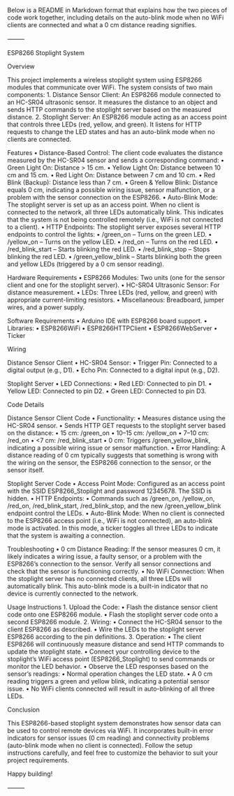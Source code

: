 Below is a README in Markdown format that explains how the two pieces of code work together, including details on the auto-blink mode when no WiFi clients are connected and what a 0 cm distance reading signifies.

⸻

ESP8266 Stoplight System

Overview

This project implements a wireless stoplight system using ESP8266 modules that communicate over WiFi. The system consists of two main components:
	1.	Distance Sensor Client:
An ESP8266 module connected to an HC-SR04 ultrasonic sensor. It measures the distance to an object and sends HTTP commands to the stoplight server based on the measured distance.
	2.	Stoplight Server:
An ESP8266 module acting as an access point that controls three LEDs (red, yellow, and green). It listens for HTTP requests to change the LED states and has an auto-blink mode when no clients are connected.

Features
	•	Distance-Based Control:
The client code evaluates the distance measured by the HC-SR04 sensor and sends a corresponding command:
	•	Green Light On: Distance > 15 cm.
	•	Yellow Light On: Distance between 10 cm and 15 cm.
	•	Red Light On: Distance between 7 cm and 10 cm.
	•	Red Blink (Backup): Distance less than 7 cm.
	•	Green & Yellow Blink: Distance equals 0 cm, indicating a possible wiring issue, sensor malfunction, or a problem with the sensor connection on the ESP8266.
	•	Auto-Blink Mode:
The stoplight server is set up as an access point. When no client is connected to the network, all three LEDs automatically blink. This indicates that the system is not being controlled remotely (i.e., WiFi is not connected to a client).
	•	HTTP Endpoints:
The stoplight server exposes several HTTP endpoints to control the lights:
	•	/green_on – Turns on the green LED.
	•	/yellow_on – Turns on the yellow LED.
	•	/red_on – Turns on the red LED.
	•	/red_blink_start – Starts blinking the red LED.
	•	/red_blink_stop – Stops blinking the red LED.
	•	/green_yellow_blink – Starts blinking both the green and yellow LEDs (triggered by a 0 cm sensor reading).

Hardware Requirements
	•	ESP8266 Modules: Two units (one for the sensor client and one for the stoplight server).
	•	HC-SR04 Ultrasonic Sensor: For distance measurement.
	•	LEDs: Three LEDs (red, yellow, and green) with appropriate current-limiting resistors.
	•	Miscellaneous: Breadboard, jumper wires, and a power supply.

Software Requirements
	•	Arduino IDE with ESP8266 board support.
	•	Libraries:
	•	ESP8266WiFi
	•	ESP8266HTTPClient
	•	ESP8266WebServer
	•	Ticker

Wiring

Distance Sensor Client
	•	HC-SR04 Sensor:
	•	Trigger Pin: Connected to a digital output (e.g., D1).
	•	Echo Pin: Connected to a digital input (e.g., D2).

Stoplight Server
	•	LED Connections:
	•	Red LED: Connected to pin D1.
	•	Yellow LED: Connected to pin D2.
	•	Green LED: Connected to pin D3.

Code Details

Distance Sensor Client Code
	•	Functionality:
	•	Measures distance using the HC-SR04 sensor.
	•	Sends HTTP GET requests to the stoplight server based on the distance:
	•	15 cm: /green_on
	•	10–15 cm: /yellow_on
	•	7–10 cm: /red_on
	•	<7 cm: /red_blink_start
	•	0 cm: Triggers /green_yellow_blink, indicating a possible wiring issue or sensor malfunction.
	•	Error Handling:
A distance reading of 0 cm typically suggests that something is wrong with the wiring on the sensor, the ESP8266 connection to the sensor, or the sensor itself.

Stoplight Server Code
	•	Access Point Mode:
Configured as an access point with the SSID ESP8266_Stoplight and password 12345678. The SSID is hidden.
	•	HTTP Endpoints:
	•	Commands such as /green_on, /yellow_on, /red_on, /red_blink_start, /red_blink_stop, and the new /green_yellow_blink endpoint control the LEDs.
	•	Auto-Blink Mode:
When no client is connected to the ESP8266 access point (i.e., WiFi is not connected), an auto-blink mode is activated. In this mode, a ticker toggles all three LEDs to indicate that the system is awaiting a connection.

Troubleshooting
	•	0 cm Distance Reading:
If the sensor measures 0 cm, it likely indicates a wiring issue, a faulty sensor, or a problem with the ESP8266’s connection to the sensor. Verify all sensor connections and check that the sensor is functioning correctly.
	•	No WiFi Connection:
When the stoplight server has no connected clients, all three LEDs will automatically blink. This auto-blink mode is a built-in indicator that no device is currently connected to the network.

Usage Instructions
	1.	Upload the Code:
	•	Flash the distance sensor client code onto one ESP8266 module.
	•	Flash the stoplight server code onto a second ESP8266 module.
	2.	Wiring:
	•	Connect the HC-SR04 sensor to the client ESP8266 as described.
	•	Wire the LEDs to the stoplight server ESP8266 according to the pin definitions.
	3.	Operation:
	•	The client ESP8266 will continuously measure distance and send HTTP commands to update the stoplight state.
	•	Connect your controlling device to the stoplight’s WiFi access point (ESP8266_Stoplight) to send commands or monitor the LED behavior.
	•	Observe the LED responses based on the sensor’s readings:
	•	Normal operation changes the LED state.
	•	A 0 cm reading triggers a green and yellow blink, indicating a potential sensor issue.
	•	No WiFi clients connected will result in auto-blinking of all three LEDs.

Conclusion

This ESP8266-based stoplight system demonstrates how sensor data can be used to control remote devices via WiFi. It incorporates built-in error indicators for sensor issues (0 cm reading) and connectivity problems (auto-blink mode when no client is connected). Follow the setup instructions carefully, and feel free to customize the behavior to suit your project requirements.

Happy building!

⸻

